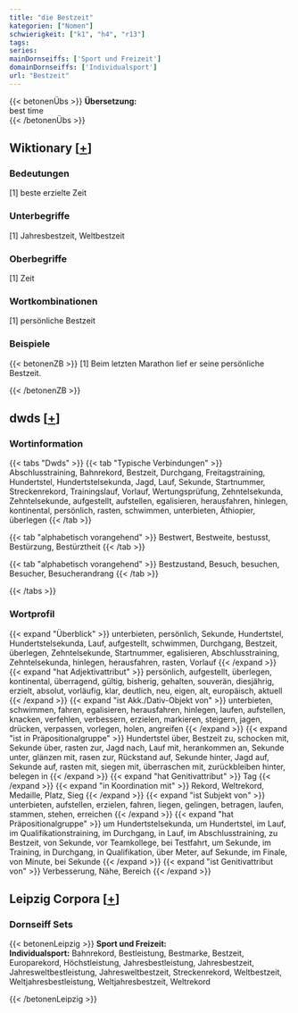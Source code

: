 ```yaml
---
title: "die Bestzeit"
kategorien: ["Nomen"]
schwierigkeit: ["k1", "h4", "r13"]
tags:
series:
mainDornseiffs: ['Sport und Freizeit']
domainDornseiffs: ['Individualsport']
url: "Bestzeit"
---
```


{{< betonenÜbs >}}
**Übersetzung:**  
best time  
{{< /betonenÜbs >}}

## Wiktionary [[+](https://de.wiktionary.org/wiki/Bestzeit)]

### Bedeutungen
[1] beste erzielte Zeit  

### Unterbegriffe
[1] Jahresbestzeit, Weltbestzeit  

### Oberbegriffe
[1] Zeit  

### Wortkombinationen
[1] persönliche Bestzeit  

### Beispiele
{{< betonenZB >}}
[1] Beim letzten Marathon lief er seine persönliche Bestzeit.  

{{< /betonenZB >}}


## dwds [[+](https://www.dwds.de/wb/Bestzeit)]

### Wortinformation
{{< tabs "Dwds" >}}
{{< tab "Typische Verbindungen" >}}
Abschlusstraining, Bahnrekord, Bestzeit, Durchgang, Freitagstraining, Hundertstel, Hundertstelsekunda, Jagd, Lauf, Sekunde, Startnummer, Streckenrekord, Trainingslauf, Vorlauf, Wertungsprüfung, Zehntelsekunda, Zehntelsekunde, aufgestellt, aufstellen, egalisieren, herausfahren, hinlegen, kontinental, persönlich, rasten, schwimmen, unterbieten, Äthiopier, überlegen
{{< /tab >}}

{{< tab "alphabetisch vorangehend" >}}
Bestwert, Bestweite, bestusst, Bestürzung, Bestürztheit
{{< /tab >}}

{{< tab "alphabetisch vorangehend" >}}
Bestzustand, Besuch, besuchen, Besucher, Besucherandrang
{{< /tab >}}

{{< /tabs >}}

### Wortprofil
{{< expand "Überblick" >}} unterbieten, persönlich, Sekunde, Hundertstel, Hundertstelsekunda, Lauf, aufgestellt, schwimmen, Durchgang, Bestzeit, überlegen, Zehntelsekunde, Startnummer, egalisieren, Abschlusstraining, Zehntelsekunda, hinlegen, herausfahren, rasten, Vorlauf {{< /expand >}}
{{< expand "hat Adjektivattribut" >}} persönlich, aufgestellt, überlegen, kontinental, überragend, gültig, bisherig, gehalten, souverän, diesjährig, erzielt, absolut, vorläufig, klar, deutlich, neu, eigen, alt, europäisch, aktuell {{< /expand >}}
{{< expand "ist Akk./Dativ-Objekt von" >}} unterbieten, schwimmen, fahren, egalisieren, herausfahren, hinlegen, laufen, aufstellen, knacken, verfehlen, verbessern, erzielen, markieren, steigern, jagen, drücken, verpassen, vorlegen, holen, angreifen {{< /expand >}}
{{< expand "ist in Präpositionalgruppe" >}} Hundertstel über, Bestzeit zu, schocken mit, Sekunde über, rasten zur, Jagd nach, Lauf mit, herankommen an, Sekunde unter, glänzen mit, rasen zur, Rückstand auf, Sekunde hinter, Jagd auf, Sekunde auf, rasten mit, siegen mit, überraschen mit, zurückbleiben hinter, belegen in {{< /expand >}}
{{< expand "hat Genitivattribut" >}} Tag {{< /expand >}}
{{< expand "in Koordination mit" >}} Rekord, Weltrekord, Medaille, Platz, Sieg {{< /expand >}}
{{< expand "ist Subjekt von" >}} unterbieten, aufstellen, erzielen, fahren, liegen, gelingen, betragen, laufen, stammen, stehen, erreichen {{< /expand >}}
{{< expand "hat Präpositionalgruppe" >}} um Hundertstelsekunda, um Hundertstel, im Lauf, im Qualifikationstraining, im Durchgang, in Lauf, im Abschlusstraining, zu Bestzeit, von Sekunde, vor Teamkollege, bei Testfahrt, um Sekunde, im Training, in Durchgang, in Qualifikation, über Meter, auf Sekunde, im Finale, von Minute, bei Sekunde {{< /expand >}}
{{< expand "ist Genitivattribut von" >}} Verbesserung, Nähe, Bereich {{< /expand >}}

## Leipzig Corpora [[+](https://corpora.uni-leipzig.de/en/res?word=Bestzeit&corpusId=deu_newscrawl-public_2018)]

### Dornseiff Sets
{{< betonenLeipzig >}}
**Sport und Freizeit:**  
**Individualsport:** Bahnrekord, Bestleistung, Bestmarke, Bestzeit, Europarekord, Höchstleistung, Jahresbestleistung, Jahresbestzeit, Jahresweltbestleistung, Jahresweltbestzeit, Streckenrekord, Weltbestzeit, Weltjahresbestleistung, Weltjahresbestzeit, Weltrekord  

{{< /betonenLeipzig >}}
